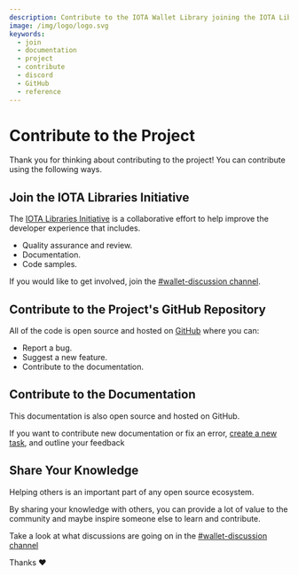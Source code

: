 ```yaml
---
description: Contribute to the IOTA Wallet Library joining the IOTA Libraries Initiative, contributing to the official GitHub repository, or sharing your knowledge on Discord.
image: /img/logo/logo.svg
keywords:
  - join
  - documentation
  - project
  - contribute
  - discord
  - GitHub
  - reference
---
```


# Contribute to the Project

Thank you for thinking about contributing to the project! You can contribute using the following ways.

## Join the IOTA Libraries Initiative

The [IOTA Libraries Initiative](https://github.com/iota-community/X-Team_IOTA_Libraries) is a collaborative effort to help improve the developer experience that includes.

- Quality assurance and review.
- Documentation.
- Code samples.

If you would like to get involved, join the [#wallet-discussion channel](https://discord.com/channels/397872799483428865/933883981311643698).

## Contribute to the Project's GitHub Repository

All of the code is open source and hosted on [GitHub](https://github.com/iotaledger/wallet.rs) where you can:

- Report a bug.
- Suggest a new feature.
- Contribute to the documentation.

## Contribute to the Documentation

This documentation is also open source and hosted on GitHub.

If you want to contribute new documentation or fix an error, [create a new task](https://github.com/iotaledger/wallet.rs/issues/new/choose), and outline your feedback

## Share Your Knowledge

Helping others is an important part of any open source ecosystem.

By sharing your knowledge with others, you can provide a lot of value to the community and maybe inspire someone else to learn and contribute.

Take a look at what discussions are going on in the [#wallet-discussion channel](https://discord.com/channels/397872799483428865/933883981311643698)

Thanks :heart:
